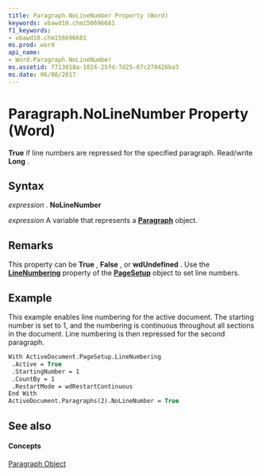 ```yaml
---
title: Paragraph.NoLineNumber Property (Word)
keywords: vbawd10.chm156696681
f1_keywords:
- vbawd10.chm156696681
ms.prod: word
api_name:
- Word.Paragraph.NoLineNumber
ms.assetid: f713018a-1024-25fd-7d25-07c278426ba3
ms.date: 06/08/2017
---
```



# Paragraph.NoLineNumber Property (Word)

 **True** if line numbers are repressed for the specified paragraph. Read/write **Long** .


## Syntax

 _expression_ . **NoLineNumber**

 _expression_ A variable that represents a **[Paragraph](Word.Paragraph.md)** object.


## Remarks

This property can be  **True** , **False** , or **wdUndefined** . Use the **[LineNumbering](Word.PageSetup.LineNumbering.md)** property of the **[PageSetup](Word.PageSetup.md)** object to set line numbers.


## Example

This example enables line numbering for the active document. The starting number is set to 1, and the numbering is continuous throughout all sections in the document. Line numbering is then repressed for the second paragraph.


```vb
With ActiveDocument.PageSetup.LineNumbering 
 .Active = True 
 .StartingNumber = 1 
 .CountBy = 1 
 .RestartMode = wdRestartContinuous 
End With 
ActiveDocument.Paragraphs(2).NoLineNumber = True
```


## See also


#### Concepts


[Paragraph Object](Word.Paragraph.md)

